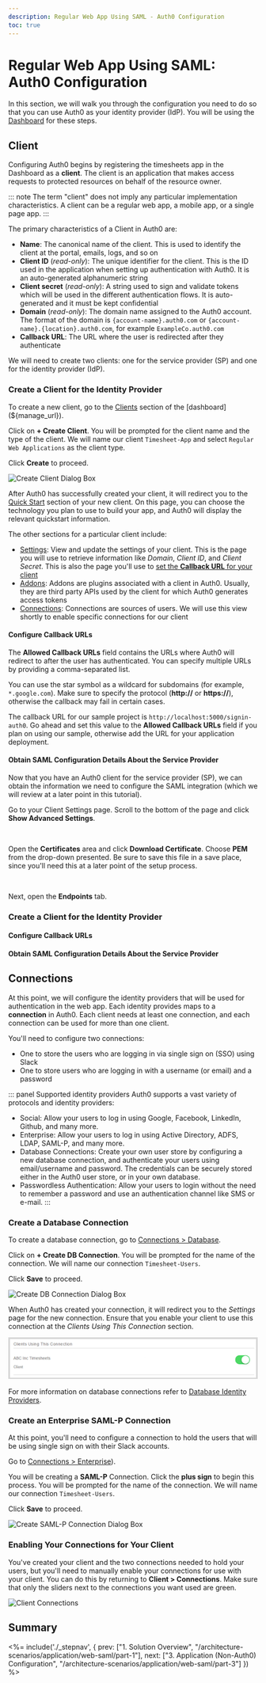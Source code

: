 ```yaml
---
description: Regular Web App Using SAML - Auth0 Configuration
toc: true
---
```

# Regular Web App Using SAML: Auth0 Configuration

In this section, we will walk you through the configuration you need to do so that you can use Auth0 as your identity provider (IdP). You will be using the [Dashboard](${manage_url}) for these steps.

## Client

Configuring Auth0 begins by registering the timesheets app in the Dashboard as a **client**. The client is an application that makes access requests to protected resources on behalf of the resource owner. 

::: note
The term "client" does not imply any particular implementation characteristics. A client can be a regular web app, a mobile app, or a single page app.
:::

The primary characteristics of a Client in Auth0 are:

- __Name__: The canonical name of the client. This is used to identify the client at the portal, emails, logs, and so on
- __Client ID__ (*read-only*): The unique identifier for the client. This is the ID used in the application when setting up authentication with Auth0. It is an auto-generated alphanumeric string
- __Client secret__ (*read-only*): A string used to sign and validate tokens which will be used in the different authentication flows. It is auto-generated and it must be kept confidential
- __Domain__ (*read-only*): The domain name assigned to the Auth0 account. The format of the domain is `{account-name}.auth0.com` or `{account-name}.{location}.auth0.com`, for example `ExampleCo.auth0.com`
- __Callback URL__: The URL where the user is redirected after they authenticate

We will need to create two clients: one for the service provider (SP) and one for the identity provider (IdP).

### Create a Client for the Identity Provider

To create a new client, go to the [Clients](${manage_url}/#/clients) section of the [dashboard](${manage_url}).

Click on __+ Create Client__. You will be prompted for the client name and the type of the client. We will name our client `Timesheet-App` and select `Regular Web Applications` as the client type.

Click **Create** to proceed.

![Create Client Dialog Box]()

After Auth0 has successfully created your client, it will redirect you to the [Quick Start](${manage_url}/#/clients/${account.clientId}/quickstart) section of your new client. On this page, you can choose the technology you plan to use to build your app, and Auth0 will display the relevant quickstart information.

The other sections for a particular client include:

- [Settings](${manage_url}/#/clients/${account.clientId}/settings): View and update the settings of your client. This is the page you will use to retrieve information like _Domain_, _Client ID_, and _Client Secret_. This is also the page you'll use to [set the __Callback URL__ for your client](#configure-callback-urls)
- [Addons](${manage_url}/#/clients/${account.clientId}/addons): Addons are plugins associated with a client in Auth0. Usually, they are third party APIs used by the client for which Auth0 generates access tokens
- [Connections](${manage_url}/#/clients/${account.clientId}/connections): Connections are sources of users. We will use this view shortly to enable specific connections for our client

#### Configure Callback URLs

The __Allowed Callback URLs__ field contains the URLs where Auth0 will redirect to after the user has authenticated. You can specify multiple URLs by providing a comma-separated list.

You can use the star symbol as a wildcard for subdomains (for example, `*.google.com`). Make sure to specify the protocol (**http://** or **https://**), otherwise the callback may fail in certain cases.

The callback URL for our sample project is `http://localhost:5000/signin-auth0`. Go ahead and set this value to the __Allowed Callback URLs__ field if you plan on using our sample, otherwise add the URL for your application deployment.

#### Obtain SAML Configuration Details About the Service Provider

Now that you have an Auth0 client for the service provider (SP), we can obtain the information we need to configure the SAML integration (which we will review at a later point in this tutorial).

Go to your Client Settings page. Scroll to the bottom of the page and click **Show Advanced Settings**.

![]()

Open the **Certificates** area and click **Download Certificate**. Choose **PEM** from the drop-down presented. Be sure to save this file in a save place, since you'll need this at a later point of the setup process.

![]()

Next, open the **Endpoints** tab. 

### Create a Client for the Identity Provider


#### Configure Callback URLs


#### Obtain SAML Configuration Details About the Service Provider

## Connections

At this point, we will configure the identity providers that will be used for authentication in the web app. Each identity provides maps to a __connection__ in Auth0. Each client needs at least one connection, and each connection can be used for more than one client.

You'll need to configure two connections:

* One to store the users who are logging in via single sign on (SSO) using Slack
* One to store users who are logging in with a username (or email) and a password

::: panel Supported identity providers
Auth0 supports a vast variety of protocols and identity providers:
- Social: Allow your users to log in using Google, Facebook, LinkedIn, Github, and many more.
- Enterprise: Allow your users to log in using Active Directory, ADFS, LDAP, SAML-P, and many more.
- Database Connections: Create your own user store by configuring a new database connection, and authenticate your users using email/username and password. The credentials can be securely stored either in the Auth0 user store, or in your own database.
- Passwordless Authentication: Allow your users to login without the need to remember a password and use an authentication channel like SMS or e-mail.
:::

### Create a Database Connection

To create a database connection, go to [Connections > Database](${manage_url}/#/connections/database).

Click on __+ Create DB Connection__. You will be prompted for the name of the connection. We will name our connection `Timesheet-Users`.

Click **Save** to proceed.

![Create DB Connection Dialog Box]()

When Auth0 has created your connection, it will redirect you to the _Settings_ page for the new connection. Ensure that you enable your client to use this connection at the _Clients Using This Connection_ section.

![Enable the client to use this DB connection](/media/articles/architecture-scenarios/web-app-sso/enable-client-db.png)

For more information on database connections refer to [Database Identity Providers](/connections/database).

### Create an Enterprise SAML-P Connection

At this point, you'll need to configure a connection to hold the users that will be using single sign on with their Slack accounts.

Go to [Connections > Enterprise](${manage_url}/#/connections/enterprise)).

You will be creating a **SAML-P** Connection. Click the **plus sign** to begin this process. You will be prompted for the name of the connection. We will name our connection `Timesheet-Users`.

Click **Save** to proceed.

![Create SAML-P Connection Dialog Box]()


### Enabling Your Connections for Your Client

You've created your client and the two connections needed to hold your users, but you'll need to manually enable your connections for use with your client. You can do this by returning to **Client > Connections**. Make sure that only the sliders next to the connections you want used are green.

![Client Connections]()

## Summary



<%= include('./_stepnav', {
 prev: ["1. Solution Overview", "/architecture-scenarios/application/web-saml/part-1"],
 next: ["3. Application (Non-Auth0) Configuration", "/architecture-scenarios/application/web-saml/part-3"]
}) %>